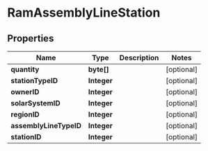 
# RamAssemblyLineStation

## Properties
Name | Type | Description | Notes
------------ | ------------- | ------------- | -------------
**quantity** | **byte[]** |  |  [optional]
**stationTypeID** | **Integer** |  |  [optional]
**ownerID** | **Integer** |  |  [optional]
**solarSystemID** | **Integer** |  |  [optional]
**regionID** | **Integer** |  |  [optional]
**assemblyLineTypeID** | **Integer** |  |  [optional]
**stationID** | **Integer** |  |  [optional]




